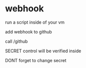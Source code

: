 # webhook

run a script inside of your vm


add webhook to github

call /github

SECRET control will be verified inside

DONT forget to change secret

